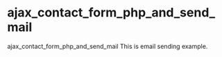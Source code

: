 # ajax_contact_form_php_and_send_mail
ajax_contact_form_php_and_send_mail
This is email sending example.